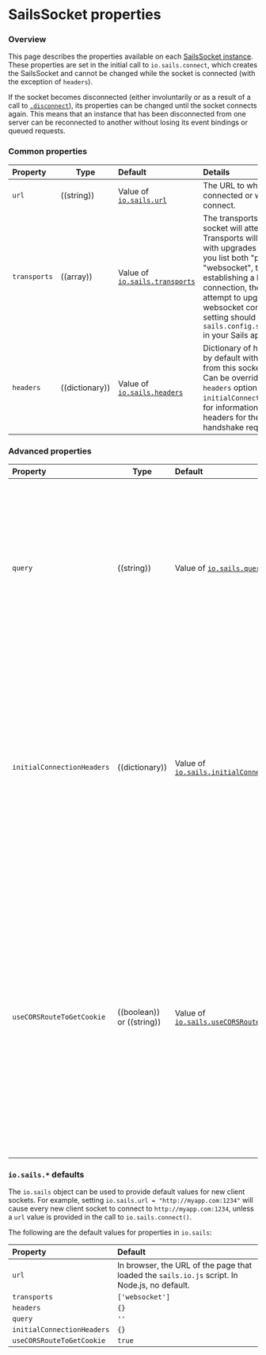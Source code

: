 # SailsSocket properties

### Overview

This page describes the properties available on each [SailsSocket instance](https://sailsjs.com/documentation/reference/web-sockets/socket-client/sails-socket).  These properties are set in the initial call to `io.sails.connect`, which creates the SailsSocket and cannot be changed while the socket is connected (with the exception of `headers`).

If the socket becomes disconnected (either involuntarily or as a result of a call to [`.disconnect`](https://sailsjs.com/documentation/reference/web-sockets/socket-client/sails-socket/methods#?disconnect)), its properties can be changed until the socket connects again.  This means that an instance that has been disconnected from one server can be reconnected to another without losing its event bindings or queued requests.

### Common properties

  Property           | Type       | Default   | Details
 :-------------------|------------|:----------|:------------------------
 `url`               | ((string)) | Value of [`io.sails.url`](https://sailsjs.com/documentation/reference/web-sockets/socket-client/sails-socket/properties#?iosails-defaults) | The URL to which the socket is connected or will attempt to connect.
 `transports`        | ((array))  | Value of [`io.sails.transports`](https://sailsjs.com/documentation/reference/web-sockets/socket-client/sails-socket/properties#?iosails-defaults) | The transports by which the socket will attempt to connect.  Transports will be tried in order with upgrades allowed; that is, if you list both "polling" and "websocket", then after establishing a long-polling connection, the server will attempt to upgrade it to a websocket connection.  This setting should match the value of `sails.config.sockets.transports` in your Sails app.
`headers` | ((dictionary)) | Value of [`io.sails.headers`](https://sailsjs.com/documentation/reference/web-sockets/socket-client/sails-socket/properties#?iosails-defaults) | Dictionary of headers to be sent by default with every request from this socket after it connects.  Can be overridden via the `headers` option in [`.request()`](https://sailsjs.com/documentation/reference/web-sockets/socket-client/io-socket-request).  See `initialConnectionHeaders` below for information on setting headers for the initial socket handshake request.

### Advanced properties

  Property          | Type       | Default   | Details
 :------------------ |----------|:--------- |:-------
 `query`              | ((string)) | Value of [`io.sails.query`](https://sailsjs.com/documentation/reference/web-sockets/socket-client/sails-socket/properties#?iosails-defaults)    | Query string to use with the initial connection to the server.  In server code, this can be accessed via `req.socket.handshake.query` in controller actions or `handshake._query` in [socket lifecycle callbacks](https://sailsjs.com/documentation/reference/configuration/sails-config-sockets).  Note that information about the `sails.io.js` SDK version will be tacked onto whatever query string you specify.  A common usage of `query` is to set `nosession=true`, indicating that the Sails app should _not_ associate the connecting socket with a browser session.
 `initialConnectionHeaders` | ((dictionary)) | Value of [`io.sails.initialConnectionHeaders`](https://sailsjs.com/documentation/reference/web-sockets/socket-client/sails-socket/properties#?iosails-defaults) | _Node.js only&mdash;not available in browser._ Dictionary of headers to be sent with the _initial connection to the server_ (as opposed to the `headers` property above, which contains headers to be sent with every socket request made _after_ the initial connection).  In server code, the initial connection headers can be accessed via `req.socket.handshake.headers` in controller actions or `socket.handshake.headers` in [socket lifecycle callbacks](https://sailsjs.com/documentation/reference/configuration/sails-config-sockets).  This is useful for (for example) sending a `cookie` header with the initial handshake, allowing a socket to connect to a previously-established Sails session.
 `useCORSRouteToGetCookie` | ((boolean)) or ((string)) | Value of [`io.sails.useCORSRouteToGetCookie`](https://sailsjs.com/documentation/reference/web-sockets/socket-client/sails-socket/properties#?iosails-defaults) | Only relevant in browser environments and if you are relying on the default Sails session + session cookies for authentication.  For cross-origin socket connections, use this property to choose a route to send an initial JSONP request in order to retrieve a cookie, so that the right session can be established.  The route should respond with the string `'_sailsIoJSConnect();'`, which will allow the connection to continue.  If `useCORSRouteToGetCookie` is `true`, the default `/__getcookie` route on the Sails server will be used.  If it is `false`, no attempt will be made to contact the remote server before connecting the socket.  *Note: this strategy may fail on certain browsers (including certain versions of Safari) which block third-party cookies by default.*

### `io.sails.*` defaults

The `io.sails` object can be used to provide default values for new client sockets.  For example, setting `io.sails.url = "http://myapp.com:1234"` will cause every new client socket to connect to `http://myapp.com:1234`, unless a `url` value is provided in the call to `io.sails.connect()`.

The following are the default values for properties in `io.sails`:

  Property          | Default
 :------------------|:-------
 `url`              | In browser, the URL of the page that loaded the `sails.io.js` script.  In Node.js, no default.
 `transports`       | `['websocket']`
`headers` | `{}`
`query` | `''`
`initialConnectionHeaders` | `{}`
`useCORSRouteToGetCookie` | `true`

<docmeta name="displayName" value="Properties">

